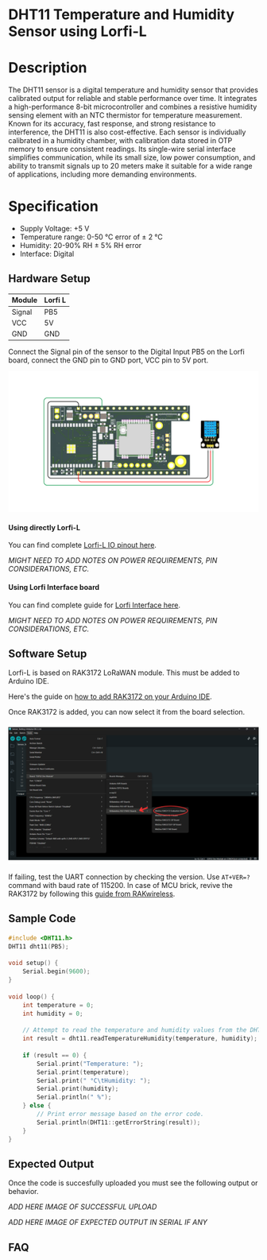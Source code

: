 # DHT11 Temperature and Humidity Sensor using Lorfi-L

# Description

The DHT11 sensor is a digital temperature and humidity sensor that provides calibrated output for reliable and stable performance over time. It integrates a high-performance 8-bit microcontroller and combines a resistive humidity sensing element with an NTC thermistor for temperature measurement. Known for its accuracy, fast response, and strong resistance to interference, the DHT11 is also cost-effective. Each sensor is individually calibrated in a humidity chamber, with calibration data stored in OTP memory to ensure consistent readings. Its single-wire serial interface simplifies communication, while its small size, low power consumption, and ability to transmit signals up to 20 meters make it suitable for a wide range of applications, including more demanding environments.

# Specification

- Supply Voltage: +5 V
- Temperature range: 0-50 °C error of ± 2 °C
- Humidity: 20-90% RH ± 5% RH error
- Interface: Digital

## Hardware Setup

|     Module    |   Lorfi L   |
|---------------|-------------|
| Signal        | PB5         |
| VCC           | 5V          |
| GND           | GND         |

Connect the Signal pin of the sensor to the Digital Input PB5 on the Lorfi board, connect the GND pin to GND port, VCC pin to 5V port.

![DHT11 Temperature and Humidity Sensor](\assets\Images\LORFI_Components\Lorfi-L_Sensors\6.png)

#### Using directly Lorfi-L

You can find complete <a href="/docs/Hardware-Guide.html">Lorfi-L IO pinout here</a>.

*MIGHT NEED TO ADD NOTES ON POWER REQUIREMENTS, PIN CONSIDERATIONS, ETC.*

#### Using Lorfi Interface board

You can find complete guide for <a href="/docs/Hardware-Guide.html">Lorfi Interface here</a>.

*MIGHT NEED TO ADD NOTES ON POWER REQUIREMENTS, PIN CONSIDERATIONS, ETC.*

## Software Setup

Lorfi-L is based on RAK3172 LoRaWAN module. This must be added to Arduino IDE.

Here's the guide on <a href="/docs/Software-Guide.html">how to add RAK3172 on your Arduino IDE</a>.

Once RAK3172 is added, you can now select it from the board selection.

![Software Guide 4](\assets\Images\LORFI_Components\Software-Guide_Images\Software_Guide4.png)

If failing, test the UART connection by checking the version. Use `AT+VER=?` command with baud rate of 115200. In case of MCU brick, revive the RAK3172 by following this [guide from RAKwireless](https://learn.rakwireless.com/hc/en-us/articles/26687606549911-How-To-Guide-STM32CubeProgrammer-for-RAK-Modules).

## **Sample Code**
```c
#include <DHT11.h>
DHT11 dht11(PB5);

void setup() {
    Serial.begin(9600);
}

void loop() {
    int temperature = 0;
    int humidity = 0;

    // Attempt to read the temperature and humidity values from the DHT11 sensor.
    int result = dht11.readTemperatureHumidity(temperature, humidity);

    if (result == 0) {
        Serial.print("Temperature: ");
        Serial.print(temperature);
        Serial.print(" °C\tHumidity: ");
        Serial.print(humidity);
        Serial.println(" %");
    } else {
        // Print error message based on the error code.
        Serial.println(DHT11::getErrorString(result));
    }
}
```

## Expected Output

Once the code is succesfully uploaded you must see the following output or behavior.

*ADD HERE IMAGE OF SUCCESSFUL UPLOAD*

*ADD HERE IMAGE OF EXPECTED OUTPUT IN SERIAL IF ANY*

## FAQ

